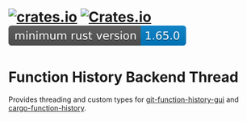 # [![crates.io](https://img.shields.io/crates/v/function_history_backend_thread.svg?label=latest%20version)](https://crates.io/crates/function_history_backend_thread) [![Crates.io](https://img.shields.io/crates/d/function_history_backend_thread?label=crates.io%20downloads)](function_history_backend_thread) ![msrv](../resources/msrv.svg)


# Function History Backend Thread

Provides threading and custom types for [git-function-history-gui](https://github.com/mendelsshop/git_function_history/tree/main/git-function-history-gui) and [cargo-function-history](https://github.com/mendelsshop/git_function_history/tree/main/cargo-function-history).
